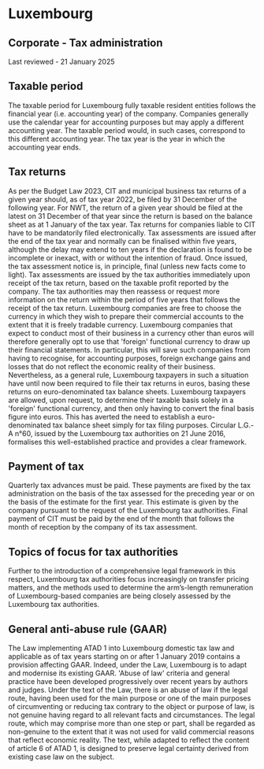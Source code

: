 # Luxembourg
## Corporate - Tax administration
Last reviewed - 21 January 2025
## Taxable period
The taxable period for Luxembourg fully taxable resident entities follows the financial year (i.e. accounting year) of the company.
Companies generally use the calendar year for accounting purposes but may apply a different accounting year. The taxable period would, in such cases, correspond to this different accounting year. The tax year is the year in which the accounting year ends.
## Tax returns
As per the Budget Law 2023, CIT and municipal business tax returns of a given year should, as of tax year 2022, be filed by 31 December of the following year. For NWT, the return of a given year should be filed at the latest on 31 December of that year since the return is based on the balance sheet as at 1 January of the tax year. Tax returns for companies liable to CIT have to be mandatorily filed electronically.
Tax assessments are issued after the end of the tax year and normally can be finalised within five years, although the delay may extend to ten years if the declaration is found to be incomplete or inexact, with or without the intention of fraud. Once issued, the tax assessment notice is, in principle, final (unless new facts come to light).
Tax assessments are issued by the tax authorities immediately upon receipt of the tax return, based on the taxable profit reported by the company. The tax authorities may then reassess or request more information on the return within the period of five years that follows the receipt of the tax return.
Luxembourg companies are free to choose the currency in which they wish to prepare their commercial accounts to the extent that it is freely tradable currency. Luxembourg companies that expect to conduct most of their business in a currency other than euros will therefore generally opt to use that 'foreign' functional currency to draw up their financial statements. In particular, this will save such companies from having to recognise, for accounting purposes, foreign exchange gains and losses that do not reflect the economic reality of their business.
Nevertheless, as a general rule, Luxembourg taxpayers in such a situation have until now been required to file their tax returns in euros, basing these returns on euro-denominated tax balance sheets. Luxembourg taxpayers are allowed, upon request, to determine their taxable basis solely in a 'foreign' functional currency, and then only having to convert the final basis figure into euros. This has averted the need to establish a euro-denominated tax balance sheet simply for tax filing purposes.
Circular L.G.-A n°60, issued by the Luxembourg tax authorities on 21 June 2016, formalises this well-established practice and provides a clear framework.
## Payment of tax
Quarterly tax advances must be paid. These payments are fixed by the tax administration on the basis of the tax assessed for the preceding year or on the basis of the estimate for the first year. This estimate is given by the company pursuant to the request of the Luxembourg tax authorities.
Final payment of CIT must be paid by the end of the month that follows the month of reception by the company of its tax assessment.
## Topics of focus for tax authorities
Further to the introduction of a comprehensive legal framework in this respect, Luxembourg tax authorities focus increasingly on transfer pricing matters, and the methods used to determine the arm’s-length remuneration of Luxembourg-based companies are being closely assessed by the Luxembourg tax authorities.
## General anti-abuse rule (GAAR)
The Law implementing ATAD 1 into Luxembourg domestic tax law and applicable as of tax years starting on or after 1 January 2019 contains a provision affecting GAAR. Indeed, under the Law, Luxembourg is to adapt and modernise its existing GAAR. 'Abuse of law' criteria and general practice have been developed progressively over recent years by authors and judges.
Under the text of the Law, there is an abuse of law if the legal route, having been used for the main purpose or one of the main purposes of circumventing or reducing tax contrary to the object or purpose of law, is not genuine having regard to all relevant facts and circumstances.
The legal route, which may comprise more than one step or part, shall be regarded as non-genuine to the extent that it was not used for valid commercial reasons that reflect economic reality.
The text, while adapted to reflect the content of article 6 of ATAD 1, is designed to preserve legal certainty derived from existing case law on the subject.
